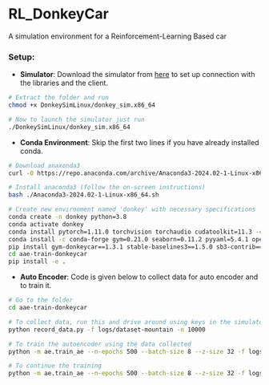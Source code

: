 # RL_DonkeyCar
A simulation environment for a Reinforcement-Learning Based car

### Setup:

- **Simulator**: Download the simulator from [here](https://github.com/tawnkramer/gym-donkeycar/releases/download/v22.11.06/DonkeySimLinux.zip) to set up connection with the libraries and the client.

```bash
# Extract the folder and run
chmod +x DonkeySimLinux/donkey_sim.x86_64

# Now to launch the simulator just run
./DonkeySimLinux/donkey_sim.x86_64 
```

- **Conda Environment**: Skip the first two lines if you have already installed conda.

```bash
# Download anaxonda3
curl -O https://repo.anaconda.com/archive/Anaconda3-2024.02-1-Linux-x86_64.sh

# Install anaconda3 (follow the on-screen instructions)
bash ./Anaconda3-2024.02-1-Linux-x86_64.sh

# Create new environment named 'donkey' with necessary specifications
conda create -n donkey python=3.8
conda activate donkey
conda install pytorch=1.11.0 torchvision torchaudio cudatoolkit=11.3 -c pytorch
conda install -c conda-forge gym=0.21.0 seaborn=0.11.2 pyyaml=5.4.1 opencv=4.5.5
pip install gym-donkeycar==1.3.1 stable-baselines3==1.5.0 sb3-contrib==1.5.0 optuna==2.10.0 optuna[stable-baselines3] pyzmq==22.3.0 pygame==2.1.2 imgaug==0.4.0 joblib==1.1.0 tensorboard==2.8.0 protobuf==3.20.0 ipython==7.31.0 pillow==10.3.0
cd aae-train-donkeycar
pip install -e .

```
- **Auto Encoder**: Code is given below to collect data for auto encoder and to train it.

```bash
# Go to the folder
cd aae-train-donkeycar

# To collect data, run this and drive around using keys in the simulator for two laps without hitting any edge and resetting the environment
python record_data.py -f logs/dataset-mountain -n 10000

# To train the autoencoder using the data collected
python -m ae.train_ae --n-epochs 500 --batch-size 8 --z-size 32 -f logs/dataset-mountain/ --verbose 1

# To continue the training
python -m ae.train_ae --n-epochs 500 --batch-size 8 --z-size 32 -f logs/dataset-mountain/ --verbose 1 -ae logs/ae-32_1716979559_best.pkl
```


